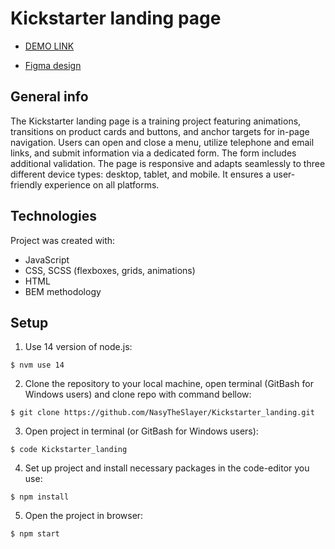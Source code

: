 # Kickstarter landing page

- [DEMO LINK](https://nasytheslayer.github.io/Kickstarter_landing/)

- [Figma design](https://www.figma.com/file/Ujp7bCFuvuJlkn8TSbQPSZ/%E2%84%9611-(kickstarter)?node-id=19655%3A33)

## General info
The Kickstarter landing page is a training project featuring animations, transitions on product cards and buttons, and anchor targets for in-page navigation. Users can open and close a menu, utilize telephone and email links, and submit information via a dedicated form. The form includes additional validation. The page is responsive and adapts seamlessly to three different device types: desktop, tablet, and mobile. It ensures a user-friendly experience on all platforms.

## Technologies
Project was created with:
* JavaScript
* CSS, SCSS (flexboxes, grids, animations)
* HTML
* BEM methodology

## Setup
1. Use 14 version of node.js:
```
$ nvm use 14
```

2. Clone the repository to your local machine, open terminal (GitBash for Windows users) and clone repo with command bellow:
```
$ git clone https://github.com/NasyTheSlayer/Kickstarter_landing.git
```

3. Open project in terminal (or GitBash for Windows users):
```
$ code Kickstarter_landing
```

4. Set up project and install necessary packages in the code-editor you use:
```
$ npm install
```

5. Open the project in browser:
```
$ npm start
```
